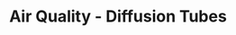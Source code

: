 ---
schema: default
title: Air Quality - Diffusion Tubes
organization: Aberdeen City Council
notes: >-
    <div style='text-align:Left;'><div><div><p><span><span>Tubes measure nitrogen dioxide levels at their location. Used to identify any pockets of air pollution and provide indication of exposure levels.</span></span></p></div></div></div>
resources:
  - name: Air Quality - Diffusion Tubes HTML
  - url: >-
      http://spatialdata-accabdn.opendata.arcgis.com/datasets/9438be57aadf45468732a016558d95fb_0
  - format: HTML

  - name: Air Quality - Diffusion Tubes ESRI REST
  - url: >-
      https://services5.arcgis.com/0sktPVp3t1LvXc9z/arcgis/rest/services/Air_Quality___Diffusion_Tubes/FeatureServer/0
  - format: ESRI REST

  - name: Air Quality - Diffusion Tubes GEOJSON
  - url: >-
      http://spatialdata-accabdn.opendata.arcgis.com/datasets/9438be57aadf45468732a016558d95fb_0.geojson?outSR={"latestWkid":27700,"wkid":27700}
  - format: GEOJSON

  - name: Air Quality - Diffusion Tubes CSV
  - url: >-
      http://spatialdata-accabdn.opendata.arcgis.com/datasets/9438be57aadf45468732a016558d95fb_0.csv?outSR={"latestWkid":27700,"wkid":27700}
  - format: CSV

  - name: Air Quality - Diffusion Tubes KML
  - url: >-
      http://spatialdata-accabdn.opendata.arcgis.com/datasets/9438be57aadf45468732a016558d95fb_0.kml?outSR={"latestWkid":27700,"wkid":27700}
  - format: KML

  - name: Air Quality - Diffusion Tubes ZIP
  - url: >-
      http://spatialdata-accabdn.opendata.arcgis.com/datasets/9438be57aadf45468732a016558d95fb_0.zip?outSR={"latestWkid":27700,"wkid":27700}
  - format: ZIP
license: Open Government Licence 3.0 (United Kingdom)
category:

  - Air Quality
  - Environment
  - Health
  - Nitrogen Dioxide
  - Transportation
  - diffusion
  - passive monitoring
  - tubes
maintainer: Aberdeen City Council
maintainer_email: someone@example.com
---